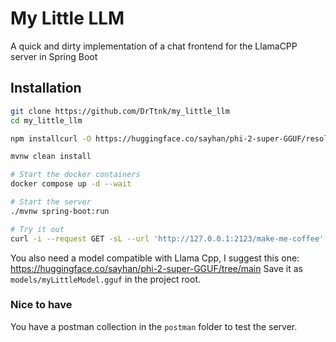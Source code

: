 # My Little LLM

A quick and dirty implementation of a chat frontend for the LlamaCPP server in Spring Boot

## Installation

```bash
git clone https://github.com/DrTtnk/my_little_llm
cd my_little_llm

npm installcurl -O https://huggingface.co/sayhan/phi-2-super-GGUF/resolve/main/phi-2-super.Q8_0.gguf?download=true

mvnw clean install

# Start the docker containers
docker compose up -d --wait

# Start the server
./mvnw spring-boot:run

# Try it out
curl -i --request GET -sL --url 'http://127.0.0.1:2123/make-me-coffee' 
```

You also need a model compatible with Llama Cpp, I suggest this one: https://huggingface.co/sayhan/phi-2-super-GGUF/tree/main
Save it as `models/myLittleModel.gguf` in the project root.

### Nice to have

You have a postman collection in the `postman` folder to test the server.
